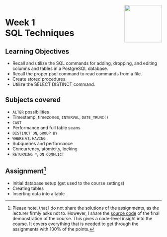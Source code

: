 <a href="../">
  <img src="/img/Database_Design_and_Basic_SQL_in_PostgreSQL_logo.avif" width="120" align="right">
</a>

# Week 1 <br> SQL Techniques

## Learning Objectives
- Recall and utilize the SQL commands for adding, dropping, and editing columns and tables in a PostgreSQL database.
- Recall the proper psql command to read commands from a file.
- Create stored procedures.
- Utilize the SELECT DISTINCT command.

## Subjects covered
- `ALTER` possibilities
- Timestamp, timezones, `INTERVAL`, `DATE_TRUNC()`
- `CAST`
- Performance and full table scans
- `DISTINCT ON`, `GROUP BY`
- `WHERE` vs. `HAVING`
- Subqueries and performance
- Concurrency, atomicity, locking 
- `RETURNING *`, `ON CONFLICT`

## Assignment[^1]
- Initial database setup (get used to the course settings)
- Creating tables
- Inserting data into a table

[^1]:Please note, that I do not share the solutions of the assignments, as the lecturer firmly asks not to. However, I share the [source code](../Final%20Demonstration/final_demo.sql) of the final demonstration of the course. This gives a code-level insight into the course. It covers everything that is needed to get through the assignments with 100% of the points.
